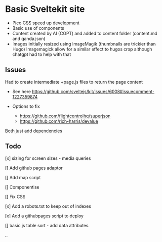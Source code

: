 # Basic Sveltekit site

- Pico CSS speed up development
- Basic use of components
- Content created by AI (CGPT) and added to content folder (content.md and qanda.json)
- Images initially resized using ImageMagik (thumbnails are trickier than Hugo)
  Imagemagick allow for a similar effect to hugos crop although chatgpt had to help with that

## Issues

Had to create intermediate +page.js files to return the page content

- See here
  https://github.com/sveltejs/kit/issues/6008#issuecomment-1227359874

- Options to fix

  - https://github.com/flightcontrolhq/superjson
  - https://github.com/rich-harris/devalue

Both just add dependencies

## Todo

[x] sizing for screen sizes - media queries

[] Add github pages adaptor

[] Add map script

[] Componentise

[] Fix CSS

[x] Add a robots.txt to keep out of indexes

[x] Add a githubpages script to deploy

[] basic js table sort - add data attributes

..
